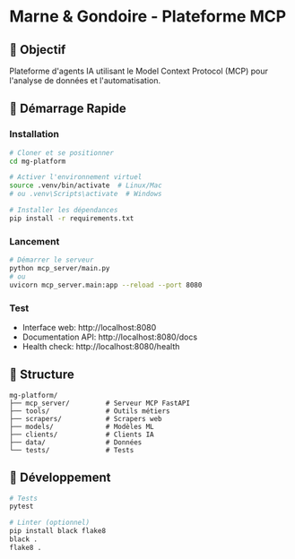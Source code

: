 # Marne & Gondoire - Plateforme MCP

## 🎯 Objectif
Plateforme d'agents IA utilisant le Model Context Protocol (MCP) pour l'analyse de données et l'automatisation.

## 🚀 Démarrage Rapide

### Installation
```bash
# Cloner et se positionner
cd mg-platform

# Activer l'environnement virtuel
source .venv/bin/activate  # Linux/Mac
# ou .venv\Scripts\activate  # Windows

# Installer les dépendances
pip install -r requirements.txt
```

### Lancement
```bash
# Démarrer le serveur
python mcp_server/main.py
# ou
uvicorn mcp_server.main:app --reload --port 8080
```

### Test
- Interface web: http://localhost:8080
- Documentation API: http://localhost:8080/docs
- Health check: http://localhost:8080/health

## 📁 Structure
```
mg-platform/
├── mcp_server/         # Serveur MCP FastAPI
├── tools/              # Outils métiers
├── scrapers/           # Scrapers web
├── models/             # Modèles ML
├── clients/            # Clients IA
├── data/               # Données
└── tests/              # Tests
```

## 🔧 Développement
```bash
# Tests
pytest

# Linter (optionnel)
pip install black flake8
black .
flake8 .
```